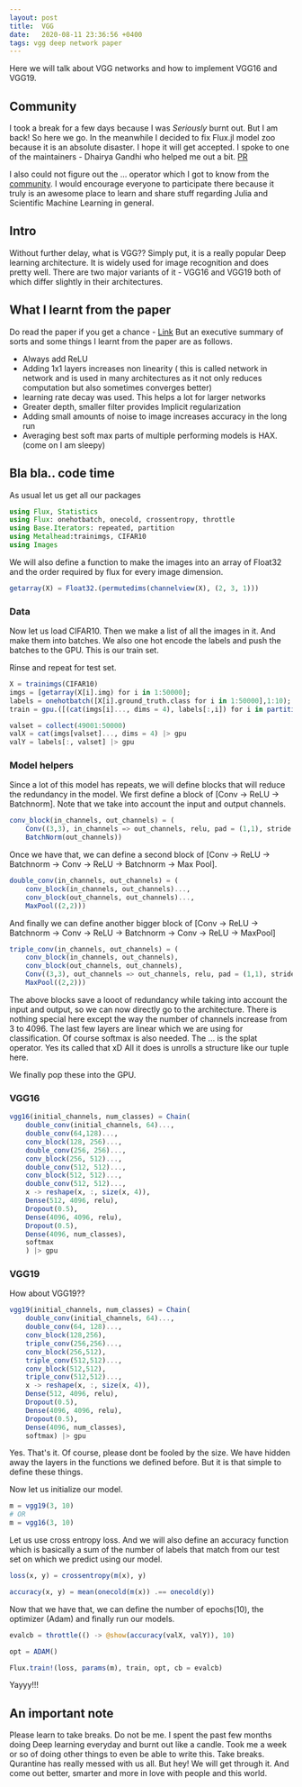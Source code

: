```yaml
---
layout: post
title:  VGG
date:   2020-08-11 23:36:56 +0400
tags: vgg deep network paper
---
```


Here we will talk about VGG networks and how to implement VGG16 and VGG19.

## Community
I took a break for a few days because I was *Seriously* burnt out. But I am back! So here we go. 
In the meanwhile I decided to fix Flux.jl model zoo because it is an absolute disaster. I hope it will get accepted. I spoke to one of the maintainers - Dhairya Gandhi who helped me out a bit. [PR](https://github.com/FluxML/model-zoo/pull/249)

I also could not figure out the ... operator which I got to know from the [community](discourse.julialang.org/). I would encourage everyone to participate there because it truly is an awesome place to learn and share stuff regarding Julia and Scientific Machine Learning in general.

## Intro
Without further delay, what is VGG??
Simply put, it is a really popular Deep learning architecture. It is widely used for image recognition and does pretty well. There are two major variants of it - VGG16 and VGG19 both of which differ slightly in their architectures.

## What I learnt from the paper
Do read the paper if you get a chance - [Link](https://arxiv.org/pdf/1409.1556.pdf)
But an executive summary of sorts and some things I learnt from the paper are as follows.

- Always add ReLU
- Adding 1x1 layers increases non linearity ( this is called network in network and is used in many architectures as it not only reduces computation but also sometimes converges better)
- learning rate decay was used. This helps a lot for larger networks
- Greater depth, smaller filter provides Implicit regularization 
- Adding small amounts of noise to image increases accuracy in the long run
- Averaging best soft max parts of multiple performing models is HAX. (come on I am sleepy)

## Bla bla.. code time

As usual let us get all our packages

``` julia
using Flux, Statistics
using Flux: onehotbatch, onecold, crossentropy, throttle
using Base.Iterators: repeated, partition
using Metalhead:trainimgs, CIFAR10
using Images
```

We will also define a function to make the images into an array of Float32 and the order required by flux for every image dimension.

``` julia
getarray(X) = Float32.(permutedims(channelview(X), (2, 3, 1)))
```

### Data

Now let us load CIFAR10. Then we make a list of all the images in it. And make them into batches. We also one hot encode the labels and push the batches to the GPU. This is our train set.

Rinse and repeat for test set.

``` julia
X = trainimgs(CIFAR10)
imgs = [getarray(X[i].img) for i in 1:50000];
labels = onehotbatch([X[i].ground_truth.class for i in 1:50000],1:10);
train = gpu.([(cat(imgs[i]..., dims = 4), labels[:,i]) for i in partition(1:49000, 100)]);

valset = collect(49001:50000)
valX = cat(imgs[valset]..., dims = 4) |> gpu
valY = labels[:, valset] |> gpu
```

### Model helpers

Since a lot of this model has repeats, we will define blocks that will reduce the redundancy in the model.
We first define a block of [Conv -> ReLU -> Batchnorm].
Note that we take into account the input and output channels.

``` julia
conv_block(in_channels, out_channels) = (
    Conv((3,3), in_channels => out_channels, relu, pad = (1,1), stride = (1,1)), 
    BatchNorm(out_channels))
```
Once we have that, we can define a second block of [Conv -> ReLU -> Batchnorm -> Conv -> ReLU -> Batchnorm -> Max Pool].

``` julia
double_conv(in_channels, out_channels) = (
    conv_block(in_channels, out_channels)...,
    conv_block(out_channels, out_channels)...,
    MaxPool((2,2)))
```

And finally we can define another bigger block of [Conv -> ReLU -> Batchnorm -> Conv -> ReLU -> Batchnorm -> Conv -> ReLU -> MaxPool]

``` julia
triple_conv(in_channels, out_channels) = (
    conv_block(in_channels, out_channels),
    conv_block(out_channels, out_channels),
    Conv((3,3), out_channels => out_channels, relu, pad = (1,1), stride = (1,1)),
    MaxPool((2,2)))
```

The above blocks save a looot of redundancy while taking into account the input and output, so we can now directly go to the architecture.
There is nothing special here except the way the number of channels increase from 3 to 4096. The last few layers are linear which we are using for classification. Of course softmax is also needed.
The ... is the splat operator. Yes its called that xD
All it does is unrolls a structure like our tuple here.

We finally pop these into the GPU.

### VGG16

``` julia
vgg16(initial_channels, num_classes) = Chain(
    double_conv(initial_channels, 64)...,
    double_conv(64,128)...,
    conv_block(128, 256)...,
    double_conv(256, 256)...,  
    conv_block(256, 512)...,
    double_conv(512, 512)...,
    conv_block(512, 512)...,
    double_conv(512, 512)...,
    x -> reshape(x, :, size(x, 4)),
    Dense(512, 4096, relu),
    Dropout(0.5),
    Dense(4096, 4096, relu),
    Dropout(0.5),
    Dense(4096, num_classes), 
    softmax
    ) |> gpu

```

### VGG19
How about VGG19?? 

``` julia
vgg19(initial_channels, num_classes) = Chain(
    double_conv(initial_channels, 64)...,
    double_conv(64, 128)...,
    conv_block(128,256),
    triple_conv(256,256)...,
    conv_block(256,512),
    triple_conv(512,512)...,
    conv_block(512,512),
    triple_conv(512,512)...,
    x -> reshape(x, :, size(x, 4)),
    Dense(512, 4096, relu),
    Dropout(0.5),
    Dense(4096, 4096, relu),
    Dropout(0.5),
    Dense(4096, num_classes),
    softmax) |> gpu

```

Yes. That's it. Of course, please dont be fooled by the size. We have hidden away the layers in the functions we defined before. But it is that simple to define these things.

Now let us initialize our model.

``` julia
m = vgg19(3, 10)
# OR
m = vgg16(3, 10)

```

Let us use cross entropy loss. And we will also define an accuracy function which is basically a sum of the number of labels that match from our test set on which we predict using our model.

``` julia
loss(x, y) = crossentropy(m(x), y)

accuracy(x, y) = mean(onecold(m(x)) .== onecold(y))
```

Now that we have that, we can define the number of epochs(10), the optimizer (Adam) and finally run our models.

``` julia
evalcb = throttle(() -> @show(accuracy(valX, valY)), 10)

opt = ADAM()

Flux.train!(loss, params(m), train, opt, cb = evalcb)
```

Yayyy!!!

## An important note

Please learn to take breaks. Do not be me. I spent the past few months doing Deep learning everyday and burnt out like a candle. Took me a week or so of doing other things to even be able to write this. Take breaks. 
Qurantine has really messed with us all. But hey! We will get through it. And come out better, smarter and more in love with people and this world.
